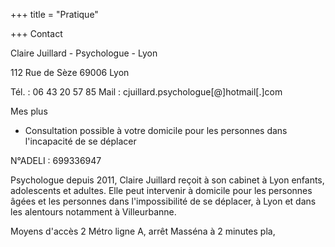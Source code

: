 +++
title = "Pratique"

+++
Contact

Claire Juillard - Psychologue - Lyon

112 Rue de Sèze
69006 Lyon

Tél. : 06 43 20 57 85
Mail : cjuillard.psychologue[@]hotmail[.]com



Mes plus
- Consultation possible à votre domicile pour les personnes dans l'incapacité de se déplacer

N°ADELI : 699336947 


Psychologue depuis 2011, Claire Juillard reçoit à son cabinet à Lyon enfants, adolescents et adultes. Elle peut intervenir à domicile pour les personnes âgées et les personnes dans l'impossibilité de se déplacer, à Lyon et dans les alentours notamment à Villeurbanne.

 Moyens d'accès
2 Métro ligne A, arrêt Masséna à 2 minutes 
pla,